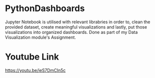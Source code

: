 # PythonDashboards
Jupyter Notebook is utilised with relevant librabries in order to, clean the provided dataset, create meaningful visualizations and lastly, put those visualizations into organized dashboards. Done as part of my Data Visualization module's Assignment.

# Youtube Link
https://youtu.be/ieS7DmCIn5c
